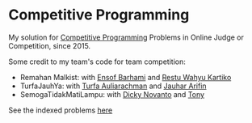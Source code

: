 # Competitive Programming

My solution for [Competitive Programming](https://en.wikipedia.org/wiki/Competitive_programming) Problems in Online Judge or Competition, since 2015.

Some credit to my team's code for team competition:
* Remahan Malkist: with [Ensof Barhami](https://github.com/ebarhami) and [Restu Wahyu Kartiko](https://github.com/restukartiko03)
* TurfaJauhYa: with [Turfa Auliarachman](https://github.com/turfaa) and [Jauhar Arifin](https://github.com/jauhararifin)
* SemogaTidakMatiLampu: with [Dicky Novanto](https://github.com/dickynovanto1103) and [Tony](https://github.com/daspers)

See the indexed problems [here](./problems.md)